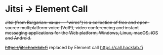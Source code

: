 # Jitsi -> Element Call

~~Jitsi (from Bulgarian: жици — "wires") is a collection of free and open-source multiplatform voice (VoIP), video conferencing and instant messaging applications for the Web platform, Windows, Linux, macOS, iOS and Android.~~

~~<https://jitsi.hacklab.fi>~~ replaced by Element call <https://call.hacklab.fi>

